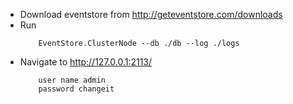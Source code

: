 * Download eventstore from http://geteventstore.com/downloads
* Run 
    ```
        EventStore.ClusterNode --db ./db --log ./logs
    ```
* Navigate to http://127.0.0.1:2113/
    ```
        user name admin
        password changeit
    ```    